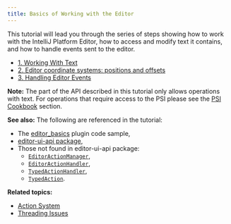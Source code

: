 ```yaml
---
title: Basics of Working with the Editor
---
```

<!-- Copyright 2000-2020 JetBrains s.r.o. and other contributors. Use of this source code is governed by the Apache 2.0 license that can be found in the LICENSE file. -->

This tutorial will lead you through the series of steps showing how to work with the IntelliJ Platform Editor, how to access and modify text it contains, and how to handle events sent to the editor.
* [1. Working With Text](editor_basics/working_with_text.md)
* [2. Editor coordinate systems: positions and offsets](editor_basics/coordinates_system.md)
* [3. Handling Editor Events](editor_basics/editor_events.md)

**Note:** The part of the API described in this tutorial only allows operations with text.
For operations that require access to the PSI please see the [PSI Cookbook](/basics/psi_cookbook.md) section.

**See also:**
The following are referenced in the tutorial:
* The [editor_basics](https://github.com/JetBrains/intellij-sdk-code-samples/tree/master/editor_basics/) plugin code sample,
* [editor-ui-api package](upsource:///platform/editor-ui-api),
* Those not found in editor-ui-api package:
  * [`EditorActionManager`](upsource:///platform/platform-api/src/com/intellij/openapi/editor/actionSystem/EditorActionManager.java),
  * [`EditorActionHandler`](upsource:///platform/platform-api/src/com/intellij/openapi/editor/actionSystem/EditorActionHandler.java),
  * [`TypedActionHandler`](upsource:///platform/platform-api/src/com/intellij/openapi/editor/actionSystem/TypedActionHandler.java),
  * [`TypedAction`](upsource:///platform/platform-api/src/com/intellij/openapi/editor/actionSystem/TypedAction.java).

**Related topics:**
* [Action System](/tutorials/action_system.md)
* [Threading Issues](/basics/architectural_overview/general_threading_rules.md)
